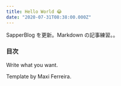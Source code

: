 ```yaml
---
title: Hello World 😂
date: "2020-07-31T08:38:00.000Z"
---
```


SapperBlog を更新。Markdown の記事練習。。

<!-- more -->

### 目次

Write what you want.

Template by Maxi Ferreira.
